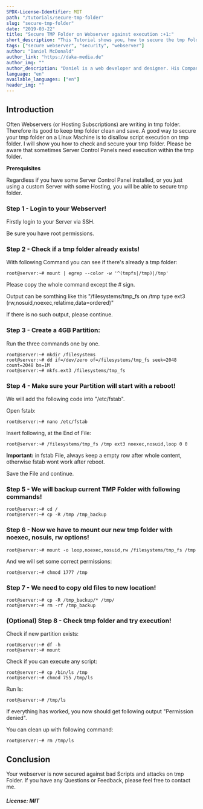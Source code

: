 ```yaml
---
SPDX-License-Identifier: MIT
path: "/tutorials/secure-tmp-folder"
slug: "secure-tmp-folder"
date: "2019-03-22"
title: "Secure TMP Folder on Webserver against execution :+1:"
short_description: "This Tutorial shows you, how to secure the tmp Folder within a Webserver, against script execution"
tags: ["secure webserver", "security", "webserver"]
author: "Daniel McDonald"
author_link: "https://daka-media.de"
author_img: ""
author_description: "Daniel is a web developer and designer. His Company was founded in 2013"
language: "en"
available_languages: ["en"]
header_img: ""
---
```


<!-- This where the actual tutorial begins, with the title: -->

## Introduction

Often Webservers (or Hosting Subscriptions) are writing in tmp folder. Therefore its good to keep tmp folder clean and save. A good way to secure your tmp folder on a Linux Machine is to disallow script execution on tmp folder. I will show you how to check and secure your tmp folder. Please be aware that sometimes Server Control Panels need execution within the tmp folder.

**Prerequisites**

Regardless if you have some Server Control Panel installed, or you just using a custom Server with some Hosting, you will be able to secure tmp folder.

### Step 1 - Login to your Webserver!

Firstly login to your Server via SSH.

Be sure you have root permissions. 


### Step 2 - Check if a tmp folder already exists!

With following Command you can see if there's already a tmp folder:

```console
root@server:~# mount | egrep --color -w '^(tmpfs|/tmp)|/tmp'
```
Please copy the whole command except the # sign.

Output can be somthing like this "/filesystems/tmp_fs on /tmp type ext3 (rw,nosuid,noexec,relatime,data=ordered)"

If there is no such output, please continue. 

### Step 3 - Create a 4GB Partition:

Run the three commands one by one.

```console
root@server:~# mkdir /filesystems
root@server:~# dd if=/dev/zero of=/filesystems/tmp_fs seek=2048 count=2048 bs=1M
root@server:~# mkfs.ext3 /filesystems/tmp_fs
```

### Step 4 - Make sure your Partition will start with a reboot!

We will add the following code into "/etc/fstab".

Open fstab:

```console
root@server:~# nano /etc/fstab
```

Insert following, at the End of File:

```console
root@server:~# /filesystems/tmp_fs /tmp ext3 noexec,nosuid,loop 0 0
```
**Important:** in fstab File, always keep a empty row after whole content, otherwise fstab wont work after reboot. 

Save the File and continue.

### Step 5 - We will backup current TMP Folder with following commands!

```console
root@server:~# cd /
root@server:~# cp -R /tmp /tmp_backup
```

### Step 6 - Now we have to mount our new tmp folder with noexec, nosuis, rw options!

```console
root@server:~# mount -o loop,noexec,nosuid,rw /filesystems/tmp_fs /tmp
```

And we will set some correct permissions:

```console
root@server:~# chmod 1777 /tmp
```

### Step 7 - We need to copy old files to new location!

```console
root@server:~# cp -R /tmp_backup/* /tmp/
root@server:~# rm -rf /tmp_backup
```




### (Optional) Step 8 - Check tmp folder and try execution!

Check if new partition exists:

```console
root@server:~# df -h
root@server:~# mount
```

Check if you can execute any script: 

```console
root@server:~# cp /bin/ls /tmp
root@server:~# chmod 755 /tmp/ls
```

Run ls:

```console
root@server:~# /tmp/ls
```

If everything has worked, you now should get following output "Permission denied".

You can clean up with following command: 

```console
root@server:~# rm /tmp/ls
```

## Conclusion

Your webserver is now secured against bad Scripts and attacks on tmp Folder. If you have any Questions or Feedback, please feel free to contact me.


##### License: MIT

<!---

Contributors's Certificate of Origin

By making a contribution to this project, I certify that:

(a) The contribution was created in whole or in part by me and I have
    the right to submit it under the license indicated in the file; or

(b) The contribution is based upon previous work that, to the best of my
    knowledge, is covered under an appropriate license and I have the
    right under that license to submit that work with modifications,
    whether created in whole or in part by me, under the same license
    (unless I am permitted to submit under a different license), as
    indicated in the file; or

(c) The contribution was provided directly to me by some other person
    who certified (a), (b) or (c) and I have not modified it.

(d) I understand and agree that this project and the contribution are
    public and that a record of the contribution (including all personal
    information I submit with it, including my sign-off) is maintained
    indefinitely and may be redistributed consistent with this project
    or the license(s) involved.

Signed-off-by: Daniel McDonald - mail@danielmcdonald.de

-->

